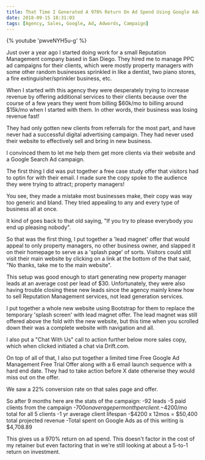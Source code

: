 ```yaml
---
title: That Time I Generated A 970% Return On Ad Spend Using Google Adwords
date: 2018-09-15 18:31:03
tags: [Agency, Sales, Google, Ad, Adwords, Campaign]
---
```


<div class="video">
{% youtube 'pwveNYH5u-g' %}
</div>

Just over a year ago I started doing work for a small Reputation Management company based in San Diego. They hired me to manage PPC ad campaigns for their clients, which were mostly property managers with some other random businesses sprinkled in like a dentist, two piano stores, a fire extinguisher/sprinkler business, etc.

When I started with this agency they were desperately trying to increase revenue by offering additional services to their clients because over the course of a few years they went from billing $60k/mo to billing around $15k/mo when I started with them. In other words, their business was losing revenue fast!

They had only gotten new clients from referrals for the most part, and have never had a successful digital advertising campaign. They had never used their website to effectively sell and bring in new business.

I convinced them to let me help them get more clients via their website and a Google Search Ad campaign.

The first thing I did was put together a free case study offer that visitors had to optin for with their email. I made sure the copy spoke to the audience they were trying to attract; property managers!

You see, they made a mistake most businesses make, their copy was way too generic and bland. They tried appealing to any and every type of business all at once.

It kind of goes back to that old saying, "If you try to please everybody you end up pleasing nobody".

So that was the first thing, I put together a 'lead magnet' offer that would appeal to only property managers, no other business owner, and slapped it on their homepage to serve as a 'splash page' of sorts. Visitors could still visit their main website by clicking on a link at the bottom of the that said, "No thanks, take me to the main website".

This setup was good enough to start generating new property manager leads at an average cost per lead of $30. Unfortunately, they were also having trouble closing these new leads since the agency mainly knew how to sell Reputation Management services, not lead generation services.

I put together a whole new website using Bootstrap for them to replace the temporary 'splash screen' with lead magnet offer. The lead magnet was still offered above the fold with the new website, but this time when you scrolled down their was a complete website with navigation and all.

I also put a "Chat With Us" call to action further below more sales copy, which when clicked initiated a chat via Drift.com.

On top of all of that, I also put together a limited time Free Google Ad Management Free Trial Offer along with a 6 email launch sequence with a hard end date. They had to take action before X date otherwise they would miss out on the offer.

We saw a 22% conversion rate on that sales page and offer.

So after 9 months here are the stats of the campaign:
-92 leads
-5 paid clients from the campaign
-$700 on average per month per client.
-$4200/mo total for all 5 clients
-1 yr average client lifespan
-$4200 x 12mos = $50,400 total projected revenue
-Total spent on Google Ads as of this writing is $4,708.89

This gives us a 970% return on ad spend. This doesn't factor in the cost of my retainer but even factoring that in we're still looking at about a 5-to-1 return on investment.
